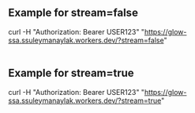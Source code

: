 ## Example for stream=false <br />
curl -H "Authorization: Bearer USER123" "https://glow-ssa.ssuleymanaylak.workers.dev/?stream=false"  <br />
<br />
## Example for stream=true <br />
curl -H "Authorization: Bearer USER123" "https://glow-ssa.ssuleymanaylak.workers.dev/?stream=true" <br />
 
 
